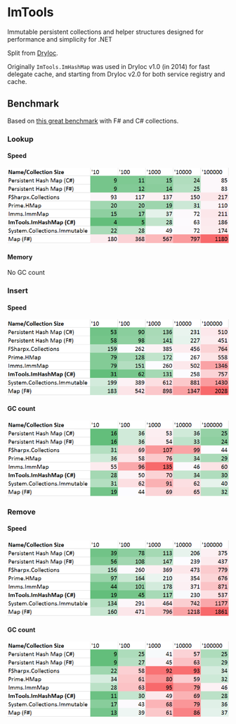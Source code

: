 # ImTools

Immutable persistent collections and helper structures designed for performance and simplicity for .NET

Split from [DryIoc](https://bitbucket.org/dadhi/dryioc). 

Originally `ImTools.ImHashMap` was used in DryIoc v1.0 (in 2014) for fast delegate cache, and starting from DryIoc v2.0 for both service registry and cache.

## Benchmark

Based on [this great benchmark](https://gist.github.com/mrange/d6e7415113ebfa52ccb660f4ce534dd4) with F# and C# collections.

### Lookup

#### Speed

![Lookup Speed](BenchmarkResults/perf_Lookup.png)

#### Memory

No GC count


### Insert

#### Speed

![Insert Speed](BenchmarkResults/perf_Insert.png)

#### GC count

![GC Counts](BenchmarkResults/cc_Insert.png)


### Remove

#### Speed

![Insert Speed](BenchmarkResults/perf_Remove.png)

#### GC count

![GC Counts](BenchmarkResults/cc_Remove.png)


